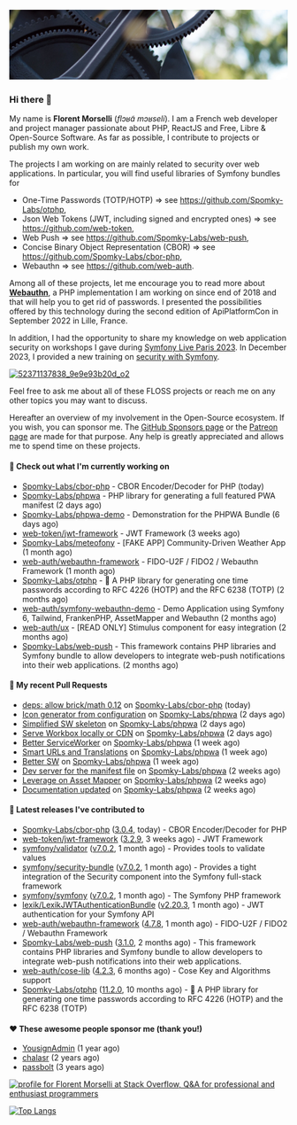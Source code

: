 ![Cover image](1.webp)

### Hi there 👋

My name is **Florent Morselli** (*flɔʁɑ̃ mɔʁseli*). I am a French web developer and project manager passionate about PHP, ReactJS and Free, Libre & Open-Source Software.
As far as possible, I contribute to projects or publish my own work.

The projects I am working on are mainly related to security over web applications. In particular, you will find useful libraries of Symfony bundles for
* One-Time Passwords (TOTP/HOTP) => see https://github.com/Spomky-Labs/otphp,
* Json Web Tokens (JWT, including signed and encrypted ones) => see https://github.com/web-token,
* Web Push => see https://github.com/Spomky-Labs/web-push,
* Concise Binary Object Representation (CBOR) => see https://github.com/Spomky-Labs/cbor-php,
* Webauthn => see https://github.com/web-auth.

Among all of these projects, let me encourage you to read more about [**Webauthn**](https://github.com/web-auth), a PHP implementation I am working on since end of 2018 and that will help you to get rid of passwords. I presented the possibilities offered by this technology during the second edition of ApiPlatformCon in September 2022 in Lille, France.

In addition, I had the opportunity to share my knowledge on web application security on workshops I gave during [Symfony Live Paris 2023](https://live.symfony.com/2023-paris/workshop/maximiser-la-securite-de-vos-applications-avec-le-bundle-security).
In December 2023, I provided a new training on [security with Symfony](https://live.symfony.com/2023-brussels-con/workshop/road-to-safer-applications).

[![52371137838_9e9e93b20d_o2](https://user-images.githubusercontent.com/1091072/191684778-b9e26104-038d-45c2-a1b3-287233d15ecc.jpg)](https://api-platform.com/con/2022/conferences/webauthn-se-debarrasser-des-mots-de-passe-definitivement/)

Feel free to ask me about all of these FLOSS projects or reach me on any other topics you may want to discuss.

Hereafter an overview of my involvement in the Open-Source ecosystem.
If you wish, you can sponsor me. The [GitHub Sponsors page](https://github.com/sponsors/Spomky/) or the [Patreon page](https://www.patreon.com/FlorentMorselli) are made for that purpose. Any help is greatly appreciated and allows me to spend time on these projects.

#### 👷 Check out what I'm currently working on

- [Spomky-Labs/cbor-php](https://github.com/Spomky-Labs/cbor-php) - CBOR Encoder/Decoder for PHP (today)
- [Spomky-Labs/phpwa](https://github.com/Spomky-Labs/phpwa) - PHP library for generating a full featured PWA manifest (2 days ago)
- [Spomky-Labs/phpwa-demo](https://github.com/Spomky-Labs/phpwa-demo) - Demonstration for the PHPWA Bundle (6 days ago)
- [web-token/jwt-framework](https://github.com/web-token/jwt-framework) - JWT Framework (3 weeks ago)
- [Spomky-Labs/meteofony](https://github.com/Spomky-Labs/meteofony) - [FAKE APP] Community-Driven Weather App (1 month ago)
- [web-auth/webauthn-framework](https://github.com/web-auth/webauthn-framework) - FIDO-U2F / FIDO2 / Webauthn Framework (1 month ago)
- [Spomky-Labs/otphp](https://github.com/Spomky-Labs/otphp) - :closed_lock_with_key: A PHP library for generating one time passwords according to RFC 4226 (HOTP) and the RFC 6238 (TOTP) (2 months ago)
- [web-auth/symfony-webauthn-demo](https://github.com/web-auth/symfony-webauthn-demo) - Demo Application using Symfony 6, Tailwind, FrankenPHP, AssetMapper and Webauthn (2 months ago)
- [web-auth/ux](https://github.com/web-auth/ux) - [READ ONLY] Stimulus component for easy integration (2 months ago)
- [Spomky-Labs/web-push](https://github.com/Spomky-Labs/web-push) - This framework contains PHP libraries and Symfony bundle to allow developers to integrate web-push notifications into their web applications. (2 months ago)

#### 🔨 My recent Pull Requests

- [deps: allow brick/math 0.12](https://github.com/Spomky-Labs/cbor-php/pull/54) on [Spomky-Labs/cbor-php](https://github.com/Spomky-Labs/cbor-php) (today)
- [Icon generator from configuration](https://github.com/Spomky-Labs/phpwa/pull/50) on [Spomky-Labs/phpwa](https://github.com/Spomky-Labs/phpwa) (2 days ago)
- [Simplified SW skeleton](https://github.com/Spomky-Labs/phpwa/pull/49) on [Spomky-Labs/phpwa](https://github.com/Spomky-Labs/phpwa) (2 days ago)
- [Serve Workbox locally or CDN](https://github.com/Spomky-Labs/phpwa/pull/48) on [Spomky-Labs/phpwa](https://github.com/Spomky-Labs/phpwa) (2 days ago)
- [Better ServiceWorker](https://github.com/Spomky-Labs/phpwa/pull/40) on [Spomky-Labs/phpwa](https://github.com/Spomky-Labs/phpwa) (1 week ago)
- [Smart URLs and Translations](https://github.com/Spomky-Labs/phpwa/pull/37) on [Spomky-Labs/phpwa](https://github.com/Spomky-Labs/phpwa) (1 week ago)
- [Better SW](https://github.com/Spomky-Labs/phpwa/pull/36) on [Spomky-Labs/phpwa](https://github.com/Spomky-Labs/phpwa) (1 week ago)
- [Dev server for the manifest file](https://github.com/Spomky-Labs/phpwa/pull/35) on [Spomky-Labs/phpwa](https://github.com/Spomky-Labs/phpwa) (2 weeks ago)
- [Leverage on Asset Mapper](https://github.com/Spomky-Labs/phpwa/pull/33) on [Spomky-Labs/phpwa](https://github.com/Spomky-Labs/phpwa) (2 weeks ago)
- [Documentation updated](https://github.com/Spomky-Labs/phpwa/pull/27) on [Spomky-Labs/phpwa](https://github.com/Spomky-Labs/phpwa) (2 weeks ago)

#### 🔭 Latest releases I've contributed to

- [Spomky-Labs/cbor-php](https://github.com/Spomky-Labs/cbor-php) ([3.0.4](https://github.com/Spomky-Labs/cbor-php/releases/tag/3.0.4), today) - CBOR Encoder/Decoder for PHP
- [web-token/jwt-framework](https://github.com/web-token/jwt-framework) ([3.2.9](https://github.com/web-token/jwt-framework/releases/tag/3.2.9), 3 weeks ago) - JWT Framework
- [symfony/validator](https://github.com/symfony/validator) ([v7.0.2](https://github.com/symfony/validator/releases/tag/v7.0.2), 1 month ago) - Provides tools to validate values
- [symfony/security-bundle](https://github.com/symfony/security-bundle) ([v7.0.2](https://github.com/symfony/security-bundle/releases/tag/v7.0.2), 1 month ago) - Provides a tight integration of the Security component into the Symfony full-stack framework
- [symfony/symfony](https://github.com/symfony/symfony) ([v7.0.2](https://github.com/symfony/symfony/releases/tag/v7.0.2), 1 month ago) - The Symfony PHP framework
- [lexik/LexikJWTAuthenticationBundle](https://github.com/lexik/LexikJWTAuthenticationBundle) ([v2.20.3](https://github.com/lexik/LexikJWTAuthenticationBundle/releases/tag/v2.20.3), 1 month ago) - JWT authentication for your Symfony API
- [web-auth/webauthn-framework](https://github.com/web-auth/webauthn-framework) ([4.7.8](https://github.com/web-auth/webauthn-framework/releases/tag/4.7.8), 1 month ago) - FIDO-U2F / FIDO2 / Webauthn Framework
- [Spomky-Labs/web-push](https://github.com/Spomky-Labs/web-push) ([3.1.0](https://github.com/Spomky-Labs/web-push/releases/tag/3.1.0), 2 months ago) - This framework contains PHP libraries and Symfony bundle to allow developers to integrate web-push notifications into their web applications.
- [web-auth/cose-lib](https://github.com/web-auth/cose-lib) ([4.2.3](https://github.com/web-auth/cose-lib/releases/tag/4.2.3), 6 months ago) - Cose Key and Algorithms support
- [Spomky-Labs/otphp](https://github.com/Spomky-Labs/otphp) ([11.2.0](https://github.com/Spomky-Labs/otphp/releases/tag/11.2.0), 10 months ago) - :closed_lock_with_key: A PHP library for generating one time passwords according to RFC 4226 (HOTP) and the RFC 6238 (TOTP)

#### ❤️ These awesome people sponsor me (thank you!)

- [YousignAdmin](https://github.com/YousignAdmin) (1 year ago)
- [chalasr](https://github.com/chalasr) (2 years ago)
- [passbolt](https://github.com/passbolt) (3 years ago)

<a href="https://stackoverflow.com/users/2157818/florent-morselli"><img src="https://stackoverflow.com/users/flair/2157818.png" width="208" height="58" alt="profile for Florent Morselli at Stack Overflow, Q&amp;A for professional and enthusiast programmers" title="profile for Florent Morselli at Stack Overflow, Q&amp;A for professional and enthusiast programmers"></a>

[![Top Langs](https://wakatime.com/share/@Spomky/aa41d408-c524-4a5f-936d-0b9446698abd.svg)](https://wakatime.com/@Spomky)
